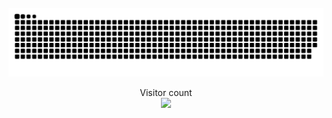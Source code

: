 
<br/>
<a href=#><img src="contributions.svg"></a>
<p align="center"> 
  Visitor count<br>
  <img src="https://profile-counter.glitch.me/mollybeach/count.svg" />
  </p>

